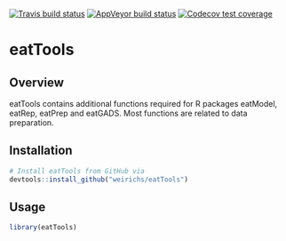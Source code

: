 <!-- badges: start -->
  [![Travis build status](https://travis-ci.org/weirichs/eatTools.svg?branch=master)](https://travis-ci.org/weirichs/eatTools)
  [![AppVeyor build status](https://ci.appveyor.com/api/projects/status/github/weirichs/eatTools?branch=master&svg=true)](https://ci.appveyor.com/project/weirichs/eatTools)
[![Codecov test coverage](https://codecov.io/gh/weirichs/eatTools/branch/master/graph/badge.svg)](https://codecov.io/gh/weirichs/eatTools?branch=master)
<!-- badges: end -->

# eatTools

## Overview

eatTools contains additional functions required for R packages eatModel, eatRep, eatPrep and eatGADS. Most functions are related to data preparation.

## Installation

```R
# Install eatTools from GitHub via
devtools::install_github("weirichs/eatTools")
```

## Usage

```R
library(eatTools)

```

